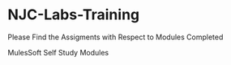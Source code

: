 # NJC-Labs-Training

Please Find the Assigments with Respect to Modules Completed

MulesSoft Self Study Modules 
